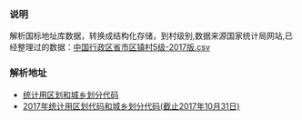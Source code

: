 ### 说明
解析国标地址库数据，转换成结构化存储，到村级别,数据来源国家统计局网站,已经整理过的数据：[中国行政区省市区镇村5级-2017版.csv](etc/中国行政区省市区镇村5级-2017版.csv)

### 解析地址
- [统计用区划和城乡划分代码](http://www.stats.gov.cn/tjsj/tjbz/tjyqhdmhcxhfdm/2017/index.html)
- [2017年统计用区划代码和城乡划分代码(截止2017年10月31日)](http://www.stats.gov.cn/tjsj/tjbz/tjyqhdmhcxhfdm/2017/index.html)